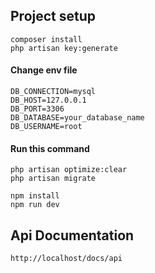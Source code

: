 
## Project setup
```
composer install
php artisan key:generate

```
#### Change env file

```
DB_CONNECTION=mysql
DB_HOST=127.0.0.1
DB_PORT=3306
DB_DATABASE=your_database_name
DB_USERNAME=root
```


#### Run this command
```
php artisan optimize:clear
php artisan migrate

npm install
npm run dev

```

## Api Documentation

```
http://localhost/docs/api
```
